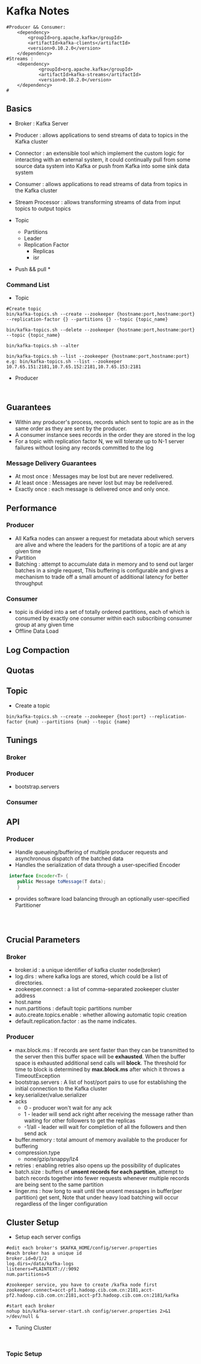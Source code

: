 # Kafka Notes

```shell
#Producer && Consumer:
    <dependency>
        <groupId>org.apache.kafka</groupId>
        <artifactId>kafka-clients</artifactId>
        <version>0.10.2.0</version>
    </dependency>
#Streams :
    <dependency>
            <groupId>org.apache.kafka</groupId>
            <artifactId>kafka-streams</artifactId>
            <version>0.10.2.0</version>
    </dependency>
#
```


## Basics

+   Broker : Kafka Server
+   Producer : allows applications to send streams of data to topics in the Kafka cluster
+   Connector : an extensible tool which implement the custom logic for interacting with an external system, it could continually pull from some source data system into Kafka or push from Kafka into some sink data system
+   Consumer : allows applications to read streams of data from topics in the Kafka cluster
+   Stream Processor : allows transforming streams of data from input topics to output topics

+   Topic
    *   Partitions
    *   Leader
    *   Replication Factor
        -   Replicas
        -   isr

+   Push && pull
    *   


### Command List

+   Topic
```shell
#Create topic
bin/kafka-topics.sh --create --zookeeper {hostname:port,hostname:port} --replication-factor {} --partitions {} --topic {topic_name}

bin/kafka-topics.sh --delete --zookeeper {hostname:port,hostname:port} --topic {topic_name}

bin/kafka-topics.sh --alter

bin/kafka-topics.sh --list --zookeeper {hostname:port,hostname:port}
e.g: bin/kafka-topics.sh --list --zookeeper 10.7.65.151:2181,10.7.65.152:2181,10.7.65.153:2181
```

+   Producer
```shell


```

## Guarantees

+   Within any producer's process, records which sent to topic are as in the same order as they are sent by the producer.
+   A consumer instance sees records in the order they are stored in the log
+   For a topic with replication factor N, we will tolerate up to N-1 server failures without losing any records committed to the log

### Message Delivery Guarantees

+   At most once : Messages may be lost but are never redelivered.
+   At least once : Messages are never lost but may be redelivered.
+   Exactly once : each message is delivered once and only once.

## Performance

### Producer

+   All Kafka nodes can answer a request for metadata about which servers are alive and where the leaders for the partitions of a topic are at any given time
+   Partition
+   Batching : attempt to accumulate data in memory and to send out larger batches in a single request, This buffering is configurable and gives a mechanism to trade off a small amount of additional latency for better throughput



### Consumer

+   topic is divided into a set of totally ordered partitions, each of which is consumed by exactly one consumer within each subscribing consumer group at any given time
+   Offline Data Load



## Log Compaction


## Quotas


## Topic

+   Create a topic
```shell
bin/kafka-topics.sh --create --zookeeper {host:port} --replication-factor {num} --partitions {num} --topic {name}

```

## Tunings

### Broker


### Producer

+   bootstrap.servers

### Consumer

## API

### Producer

+   Handle queueing/buffering of multiple producer requests and asynchronous dispatch of the batched data
+   Handles the serialization of data through a user-specified Encoder
```java
 interface Encoder<T> {
    public Message toMessage(T data);
    }
```

+   provides software load balancing through an optionally user-specified Partitioner
```java

```

```shell


```


## Crucial Parameters

### Broker
+   broker.id : a unique identifier of kafka cluster node(broker)
+   log.dirs : where kafka logs are stored, which could be a list of directories.
+   zookeeper.connect : a list of comma-separated zookeeper cluster address
+   host.name
+   num.partitions : default topic partitions number
+   auto.create.topics.enable : whether allowing automatic topic creation
+   default.replication.factor : as the name indicates.

### Producer
+   max.block.ms : If records are sent faster than they can be transmitted to the server then this buffer space will be **exhausted**. When the buffer space is exhausted additional send calls will **block**. The threshold for time to block is determined by **max.block.ms** after which it throws a TimeoutException
+   bootstrap.servers : A list of host/port pairs to use for establishing the initial connection to the Kafka cluster
+   key.serializer/value.serializer
+   acks
    *   0 - producer won't wait for any ack
    *   1 - leader will send ack right after receiving the message rather than waiting for other followers to get the replicas
    *   -1/all - leader will wait for completion of all the followers and then send ack
+   buffer.memory : total amount of memory available to the producer for buffering
+   compression.type
    *   none/gzip/snappy/lz4
+   retries : enabling retries also opens up the possibility of duplicates
+   batch.size : buffers of **unsent records for each partition**, attempt to batch records together into fewer requests whenever multiple records are being sent to the same partition
+   linger.ms : how long to wait until the unsent messages in buffer(per partition) get sent, Note that under heavy load batching will occur regardless of the linger configuration

## Cluster Setup

+   Setup each server configs
```shell
#edit each broker's $KAFKA_HOME/config/server.properties
#each broker has a unique id
broker.id=0/1/2
log.dirs=/data/kafka-logs
listeners=PLAINTEXT://:9092
num.partitions=5

#zookeeper service, you have to create /kafka node first
zookeeper.connect=acct-pf1.hadoop.cib.com.cn:2181,acct-pf2.hadoop.cib.com.cn:2181,acct-pf3.hadoop.cib.com.cn:2181/kafka

#start each broker
nohup bin/kafka-server-start.sh config/server.properties 2>&1 >/dev/null &
```

+   Tuning Cluster
```shell


```

### Topic Setup


